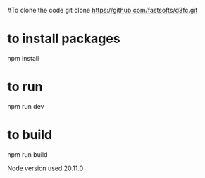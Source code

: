 #To clone the code
git clone https://github.com/fastsofts/d3fc.git
# to install packages
npm install
# to run
npm run dev
# to build
npm run build

Node version used 20.11.0
